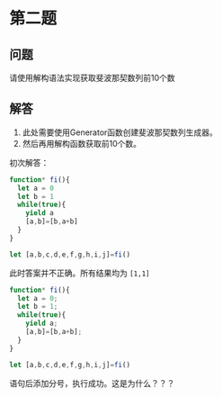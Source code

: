 # 第二题

## 问题

请使用解构语法实现获取斐波那契数列前10个数

## 解答

1. 此处需要使用Generator函数创建斐波那契数列生成器。
2. 然后再用解构函数获取前10个数。

初次解答：

```javascript
function* fi(){
  let a = 0
  let b = 1
  while(true){
    yield a
    [a,b]=[b,a+b]
  }
}

let [a,b,c,d,e,f,g,h,i,j]=fi()
```

此时答案并不正确。所有结果均为 `[1,1]`


```javascript
function* fi(){
  let a = 0;
  let b = 1;
  while(true){
    yield a;
    [a,b]=[b,a+b];
  }
}

let [a,b,c,d,e,f,g,h,i,j]=fi()
```

语句后添加分号，执行成功。这是为什么？？？
